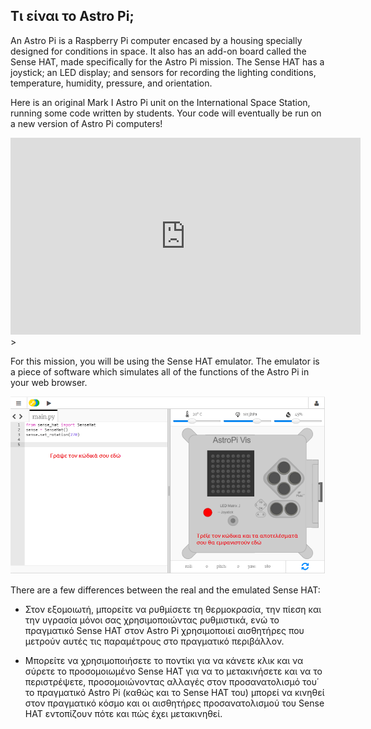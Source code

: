 ## Τι είναι το Astro Pi;

An Astro Pi is a Raspberry Pi computer encased by a housing specially designed for conditions in space. It also has an add-on board called the Sense HAT, made specifically for the Astro Pi mission. The Sense HAT has a joystick; an LED display; and sensors for recording the lighting conditions, temperature, humidity, pressure, and orientation.

Here is an original Mark I Astro Pi unit on the International Space Station, running some code written by students. Your code will eventually be run on a new version of Astro Pi computers!


<iframe width="560" height="315" src="https://www.youtube.com/embed/4ykbAJeGPMM" frameborder="0" allow="accelerometer; autoplay; encrypted-media; gyroscope; picture-in-picture" allowfullscreen mark="crwd-mark"></iframe>>

For this mission, you will be using the Sense HAT emulator. The emulator is a piece of software which simulates all of the functions of the Astro Pi in your web browser.

![A labelled screenshot of the Sense HAT emulator with the code window on the left and the emulator on the right.](images/sense-hat-emulator.png)

There are a few differences between the real and the emulated Sense HAT:

- Στον εξομοιωτή, μπορείτε να ρυθμίσετε τη θερμοκρασία, την πίεση και την υγρασία μόνοι σας χρησιμοποιώντας ρυθμιστικά, ενώ το πραγματικό Sense HAT στον Astro Pi χρησιμοποιεί αισθητήρες που μετρούν αυτές τις παραμέτρους στο πραγματικό περιβάλλον.

- Μπορείτε να χρησιμοποιήσετε το ποντίκι για να κάνετε κλικ και να σύρετε το προσομοιωμένο Sense HAT για να το μετακινήσετε και να το περιστρέψετε, προσομοιώνοντας αλλαγές στον προσανατολισμό του΄ το πραγματικό Astro Pi (καθώς και το Sense HAT του) μπορεί να κινηθεί στον πραγματικό κόσμο και οι αισθητήρες προσανατολισμού του Sense HAT εντοπίζουν πότε και πώς έχει μετακινηθεί.
